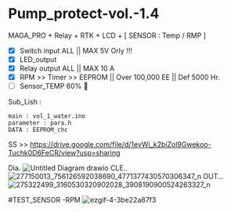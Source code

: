 # Pump_protect-vol.-1.4
MAGA_PRO + Relay + RTK + LCD + [ SENSOR : Temp / RMP ]
- [x] Switch input ALL || MAX 5V Orly !!! 
- [x] LED_output
- [x] Relay output ALL || MAX 10 A
- [x] RPM >> Timer >> EEPROM || Over 100,000 EE || Def 5000 Hr.
- [ ] Sensor_TEMP 60% :tada:

Sub_Lish :
```
main : vol_1_water.ino
parameter : para.h
DATA : EEPROM_chc
```

SS >> https://drive.google.com/file/d/1evWi_k2biZol9Gwekoo-Tuchk0D6FeCR/view?usp=sharing

Dia.
![Untitled Diagram drawio](https://user-images.githubusercontent.com/54813971/161257789-1953f512-b22b-4a79-bff4-2f5250f2ae73.png)
CLE..
![277150013_756126592038690_4771377430570306347_n](https://user-images.githubusercontent.com/54813971/161249065-c9f6edec-3255-472e-8cc4-494385bf2d4b.jpg)
OUT...
![275322499_3160530320902028_3908190900524263327_n](https://user-images.githubusercontent.com/54813971/161249364-c4f4f5cd-8400-419c-bf2b-15fabc3ed266.jpg)

#TEST_SENSOR
-RPM
![ezgif-4-3be22a87f3](https://user-images.githubusercontent.com/54813971/161260171-651f1d57-ca4b-4ae6-84a8-5d99502e0628.gif)
